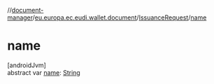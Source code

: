 //[document-manager](../../../index.md)/[eu.europa.ec.eudi.wallet.document](../index.md)/[IssuanceRequest](index.md)/[name](name.md)

# name

[androidJvm]\
abstract var [name](name.md): [String](https://kotlinlang.org/api/latest/jvm/stdlib/kotlin/-string/index.html)
